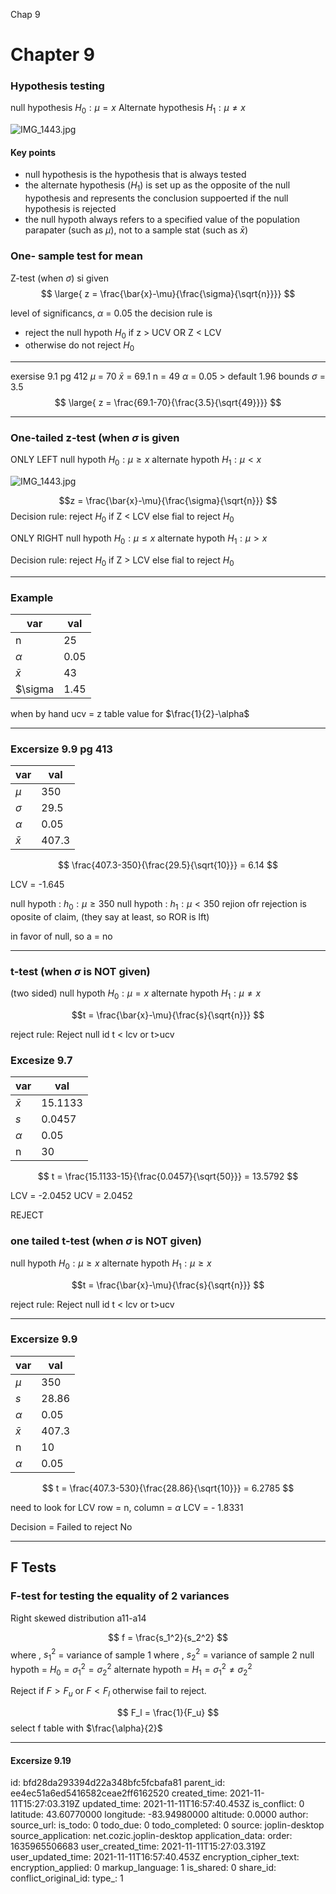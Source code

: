 Chap 9

# Chapter 9
### Hypothesis testing
null hypothesis $H_0 :  \mu = x$
Alternate hypothesis $H_1 :  \mu \neq x$

![IMG_1443.jpg](:/4463109f942a454cadc137f26dbe1dd0)

#### Key points
- null hypothesis is the hypothesis that is always tested
- the alternate hypothesis ($H_1$) is set up as the opposite of the null hypothesis and represents the conclusion suppoerted if the null hypothesis is rejected
- the null hypoth always refers to a specified value of the population parapater (such as $\mu$), not to a sample stat (such as $\bar{x}$)
### One- sample test for mean
Z-test (when $\sigma$) si given
$$
\large{
z = \frac{\bar{x}-\mu}{\frac{\sigma}{\sqrt{n}}}}
$$

level of significancs, $\alpha$ = 0.05
the decision rule is 
- reject the null hypoth $H_0$ if z > UCV OR Z < LCV
- otherwise do not reject $H_0$
*** 
exersise 9.1 pg 412
$\mu$ = 70
$\bar{x}$ = 69.1
n = 49
$\alpha$ = 0.05 > default 1.96 bounds
$\sigma$ = 3.5
$$
\large{
z = \frac{69.1-70}{\frac{3.5}{\sqrt{49}}}}
$$
***
### One-tailed z-test (when $\sigma$ is given
ONLY LEFT
null hypoth $H_0 : \mu \geq x$
alternate hypoth $H_1 : \mu < x$


![IMG_1443.jpg](:/4463109f942a454cadc137f26dbe1dd0)

$$z = \frac{\bar{x}-\mu}{\frac{\sigma}{\sqrt{n}}}
$$
Decision rule: reject $H_0$ if Z < LCV
				else fial to reject  $H_0$

ONLY RIGHT
null hypoth $H_0 : \mu \leq x$
alternate hypoth $H_1 : \mu > x$


Decision rule: reject $H_0$ if Z > LCV
				else fial to reject $H_0$
				

*** 
### Example
|var|val|
|-|-|
|n|25
|$\alpha$|0.05
|$\bar{x}$|43
|$\sigma|1.45


when by hand ucv = z table value for $\frac{1}{2}-\alpha$
***
### Excersize 9.9 pg 413
|var|val|
|-|-|
|$\mu$|350|
|$\sigma$| 29.5
|$\alpha$| 0.05
|$\bar{x}$|407.3


$$
\frac{407.3-350}{\frac{29.5}{\sqrt{10}}} = 6.14
$$

LCV = -1.645


null hypoth : $h_0 : \mu \geq 350$
null hypoth : $h_1 : \mu < 350$
rejion ofr rejection is oposite of claim, (they say at least, so ROR is lft)

in favor of null, so a = no
***
 ### t-test (when $\sigma$ is NOT given)
 (two sided)
 null hypoth $H_0 : \mu = x$
alternate hypoth $H_1 : \mu \neq x$

$$t = \frac{\bar{x}-\mu}{\frac{s}{\sqrt{n}}}
$$

reject rule: Reject null id t < lcv or t>ucv
### Excesize 9.7
|var|val|
|-|-|
|$\bar{x}$|15.1133|
|$s$| 0.0457
|$\alpha$| 0.05
|n|30
$$
t = \frac{15.1133-15}{\frac{0.0457}{\sqrt{50}}} = 13.5792
$$

LCV = -2.0452
UCV = 2.0452

REJECT

 ### one tailed t-test (when $\sigma$ is NOT given)
 
 null hypoth $H_0 : \mu \geq x$
alternate hypoth $H_1 : \mu \geq x$

$$t = \frac{\bar{x}-\mu}{\frac{s}{\sqrt{n}}}
$$

reject rule: Reject null id t < lcv or t>ucv

***
### Excersize 9.9
|var|val|
|-|-|
|$\mu$|350|
|$s$| 28.86
|$\alpha$| 0.05
|$\bar{x}$|407.3
|n|10
|$\alpha$| 0.05

$$
t = \frac{407.3-530}{\frac{28.86}{\sqrt{10}}} = 6.2785
$$

need to look for LCV 
row = n, column = $\alpha$
LCV = - 1.8331

Decision = Failed to reject
No
***
## F Tests
### F-test for testing the equality of 2 variances
Right skewed distribution
a11-a14

$$
f = \frac{s_1^2}{s_2^2}
$$
where , $s_1^2$ = variance of sample 1
where , $s_2^2$ = variance of sample 2
null hypoth = $H_0 = \sigma_1^2 = \sigma_2^2$
alternate hypoth = $H_1 = \sigma_1^2 \neq \sigma_2^2$

Reject if $F > F_u$ or $F < F_l$
otherwise fail to reject. 

$$
F_l = \frac{1}{F_u}
$$
select f table with $\frac{\alpha}{2}$
***
#### Excersize 9.19



id: bfd28da293394d22a348bfc5fcbafa81
parent_id: ee4ec51a6ed5416582ceae2ff6162520
created_time: 2021-11-11T15:27:03.319Z
updated_time: 2021-11-11T16:57:40.453Z
is_conflict: 0
latitude: 43.60770000
longitude: -83.94980000
altitude: 0.0000
author: 
source_url: 
is_todo: 0
todo_due: 0
todo_completed: 0
source: joplin-desktop
source_application: net.cozic.joplin-desktop
application_data: 
order: 1635965506683
user_created_time: 2021-11-11T15:27:03.319Z
user_updated_time: 2021-11-11T16:57:40.453Z
encryption_cipher_text: 
encryption_applied: 0
markup_language: 1
is_shared: 0
share_id: 
conflict_original_id: 
type_: 1